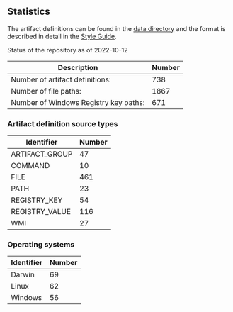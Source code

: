 ## Statistics

The artifact definitions can be found in the
[data directory](https://github.com/ForensicArtifacts/artifacts/tree/main/data) and the format is described in detail
in the [Style Guide](https://artifacts.readthedocs.io/en/latest/sources/Format-specification.html).

Status of the repository as of 2022-10-12

Description | Number
--- | ---
Number of artifact definitions: | 738
Number of file paths: | 1867
Number of Windows Registry key paths: | 671

### Artifact definition source types

Identifier | Number
--- | ---
ARTIFACT_GROUP | 47
COMMAND | 10
FILE | 461
PATH | 23
REGISTRY_KEY | 54
REGISTRY_VALUE | 116
WMI | 27

### Operating systems

Identifier | Number
--- | ---
Darwin | 69
Linux | 62
Windows | 56

